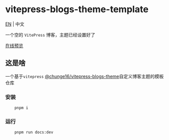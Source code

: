# vitepress-blogs-theme-template

[EN](README.md) | 中文

一个空的 `VitePress` 博客，主题已经设置好了

[在线预览](https://chunge16.github.io/vitepress-blogs-theme-template/)



## 这是啥

一个基于`vitepress` [@chunge16/vitepress-blogs-theme](https://www.npmjs.com/package/@chunge16/vitepress-blogs-theme)自定义博客主题的模板仓库

### 安装

```shell
    pnpm i
```

### 运行

```bash
    pnpm run docs:dev
```
